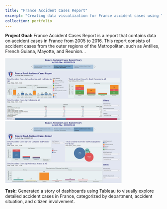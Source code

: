 ```yaml
---
title: "France Accident Cases Report"
excerpt: "Creating data visualization for France accident cases using Tableau.<br><br><img src='/images/pf5.jpg' style='width:400px; height: 200px'>"
collection: portfolio
---
```


**Project Goal:** France Accident Cases Report is a report that contains data on accident cases in France from 2005 to 2016. This report consists of accident cases from the outer regions of the Metropolitan, such as Antilles, French Guiana, Mayotte, and Reunion. .

<img src='/images/pf5.1.jpg' style= 'width:375px; height:200px'> <img src='/images/pf5.2.jpg' style= 'width:375px; height:200px'>

**Task:** Generated a story of dashboards using Tableau to visually explore detailed accident cases in France, categorized by department, accident situation, and citizen involvement.
